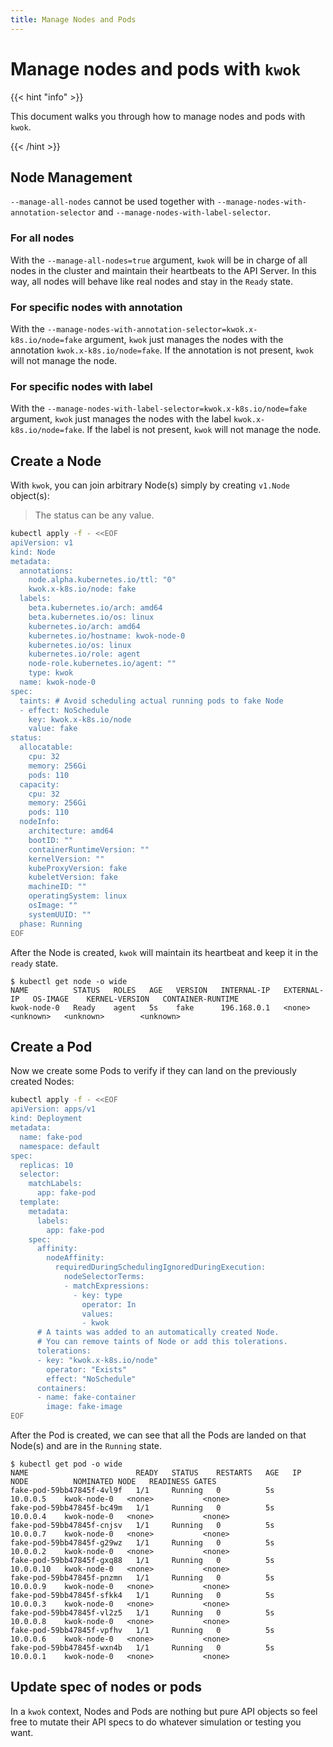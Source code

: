 ```yaml
---
title: Manage Nodes and Pods
---
```


# Manage nodes and pods with `kwok`

{{< hint "info" >}}

This document walks you through how to manage nodes and pods with `kwok`.

{{< /hint >}}

## Node Management

`--manage-all-nodes` cannot be used together with `--manage-nodes-with-annotation-selector` and `--manage-nodes-with-label-selector`.

### For all nodes

With the `--manage-all-nodes=true` argument,
`kwok` will be in charge of all nodes in the cluster and maintain their heartbeats to the API Server.
In this way, all nodes will behave like real nodes and stay in the `Ready` state.

### For specific nodes with annotation

With the `--manage-nodes-with-annotation-selector=kwok.x-k8s.io/node=fake` argument,
`kwok` just manages the nodes with the annotation `kwok.x-k8s.io/node=fake`.
If the annotation is not present, `kwok` will not manage the node.

### For specific nodes with label

With the `--manage-nodes-with-label-selector=kwok.x-k8s.io/node=fake` argument,
`kwok` just manages the nodes with the label `kwok.x-k8s.io/node=fake`.
If the label is not present, `kwok` will not manage the node.

## Create a Node

With `kwok`, you can join arbitrary Node(s) simply by creating `v1.Node` object(s):

> The status can be any value.

``` bash
kubectl apply -f - <<EOF
apiVersion: v1
kind: Node
metadata:
  annotations:
    node.alpha.kubernetes.io/ttl: "0"
    kwok.x-k8s.io/node: fake
  labels:
    beta.kubernetes.io/arch: amd64
    beta.kubernetes.io/os: linux
    kubernetes.io/arch: amd64
    kubernetes.io/hostname: kwok-node-0
    kubernetes.io/os: linux
    kubernetes.io/role: agent
    node-role.kubernetes.io/agent: ""
    type: kwok
  name: kwok-node-0
spec:
  taints: # Avoid scheduling actual running pods to fake Node
  - effect: NoSchedule
    key: kwok.x-k8s.io/node
    value: fake
status:
  allocatable:
    cpu: 32
    memory: 256Gi
    pods: 110
  capacity:
    cpu: 32
    memory: 256Gi
    pods: 110
  nodeInfo:
    architecture: amd64
    bootID: ""
    containerRuntimeVersion: ""
    kernelVersion: ""
    kubeProxyVersion: fake
    kubeletVersion: fake
    machineID: ""
    operatingSystem: linux
    osImage: ""
    systemUUID: ""
  phase: Running
EOF
```

After the Node is created, `kwok` will maintain its heartbeat and keep it in the `ready` state.

``` console
$ kubectl get node -o wide
NAME          STATUS   ROLES   AGE   VERSION   INTERNAL-IP   EXTERNAL-IP   OS-IMAGE    KERNEL-VERSION   CONTAINER-RUNTIME
kwok-node-0   Ready    agent   5s    fake      196.168.0.1   <none>        <unknown>   <unknown>        <unknown>
```

## Create a Pod

Now we create some Pods to verify if they can land on the previously created Nodes:

``` bash
kubectl apply -f - <<EOF
apiVersion: apps/v1
kind: Deployment
metadata:
  name: fake-pod
  namespace: default
spec:
  replicas: 10
  selector:
    matchLabels:
      app: fake-pod
  template:
    metadata:
      labels:
        app: fake-pod
    spec:
      affinity:
        nodeAffinity:
          requiredDuringSchedulingIgnoredDuringExecution:
            nodeSelectorTerms:
            - matchExpressions:
              - key: type
                operator: In
                values:
                - kwok
      # A taints was added to an automatically created Node.
      # You can remove taints of Node or add this tolerations.
      tolerations:
      - key: "kwok.x-k8s.io/node"
        operator: "Exists"
        effect: "NoSchedule"
      containers:
      - name: fake-container
        image: fake-image
EOF
```

After the Pod is created, we can see that all the Pods are landed on that Node(s) and are in the `Running` state.

``` console
$ kubectl get pod -o wide
NAME                        READY   STATUS    RESTARTS   AGE   IP          NODE          NOMINATED NODE   READINESS GATES
fake-pod-59bb47845f-4vl9f   1/1     Running   0          5s    10.0.0.5    kwok-node-0   <none>           <none>
fake-pod-59bb47845f-bc49m   1/1     Running   0          5s    10.0.0.4    kwok-node-0   <none>           <none>
fake-pod-59bb47845f-cnjsv   1/1     Running   0          5s    10.0.0.7    kwok-node-0   <none>           <none>
fake-pod-59bb47845f-g29wz   1/1     Running   0          5s    10.0.0.2    kwok-node-0   <none>           <none>
fake-pod-59bb47845f-gxq88   1/1     Running   0          5s    10.0.0.10   kwok-node-0   <none>           <none>
fake-pod-59bb47845f-pnzmn   1/1     Running   0          5s    10.0.0.9    kwok-node-0   <none>           <none>
fake-pod-59bb47845f-sfkk4   1/1     Running   0          5s    10.0.0.3    kwok-node-0   <none>           <none>
fake-pod-59bb47845f-vl2z5   1/1     Running   0          5s    10.0.0.8    kwok-node-0   <none>           <none>
fake-pod-59bb47845f-vpfhv   1/1     Running   0          5s    10.0.0.6    kwok-node-0   <none>           <none>
fake-pod-59bb47845f-wxn4b   1/1     Running   0          5s    10.0.0.1    kwok-node-0   <none>           <none>
```

## Update spec of nodes or pods

In a `kwok` context, Nodes and Pods are nothing but pure API objects so feel free to mutate their API specs to do whatever simulation or testing you want.
